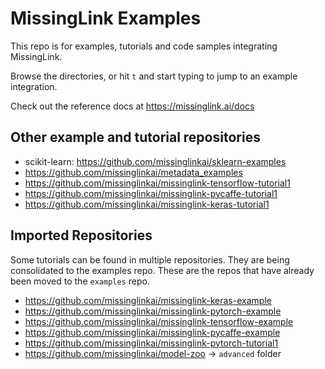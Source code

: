 # MissingLink Examples

This repo is for examples, tutorials and code samples integrating MissingLink.

Browse the directories, or hit `t` and start typing to jump to an example integration.

Check out the reference docs at https://missinglink.ai/docs

## Other example and tutorial repositories

* scikit-learn: https://github.com/missinglinkai/sklearn-examples
* https://github.com/missinglinkai/metadata_examples
* https://github.com/missinglinkai/missinglink-tensorflow-tutorial1
* https://github.com/missinglinkai/missinglink-pycaffe-tutorial1
* https://github.com/missinglinkai/missinglink-keras-tutorial1

## Imported Repositories

Some tutorials can be found in multiple repositories. They are being consolidated to the examples repo. These are the repos that have already been moved to the `examples` repo.

* https://github.com/missinglinkai/missinglink-keras-example
* https://github.com/missinglinkai/missinglink-pytorch-example
* https://github.com/missinglinkai/missinglink-tensorflow-example
* https://github.com/missinglinkai/missinglink-pycaffe-example
* https://github.com/missinglinkai/missinglink-pytorch-tutorial1
* https://github.com/missinglinkai/model-zoo -> `advanced` folder
